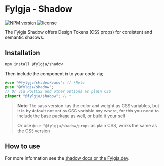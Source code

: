 # Fylgja - Shadow

[![NPM version](https://img.shields.io/npm/v/@fylgja/shadow)](https://www.npmjs.org/package/@fylgja/shadow)
![license](https://img.shields.io/github/license/fylgja/fylgja)

The Fylgja Shadow offers Design Tokens (CSS props) for consistent and semantic shadows.

## Installation

```bash
npm install @fylgja/shadow
```

Then include the component in to your code via;

```scss
@use "@fylgja/shadow/base"; // *Note
@use "@fylgja/shadow";
// Or via PostCSS and other options as plain CSS
@import "@fylgja/shadow"; // *
```

> **Note** The sass version has the color and weight as CSS variables,
> but it is by default not set as CSS variable any where,
> for this you need to include the base package as well, or build it your self
>
> Or use `@use "@fylgja/shadow/props` as plain CSS, works the same as the CSS version

## How to use

For more information see the [shadow docs on the Fylgja.dev](https://fylgja.dev/components/shadow/).
